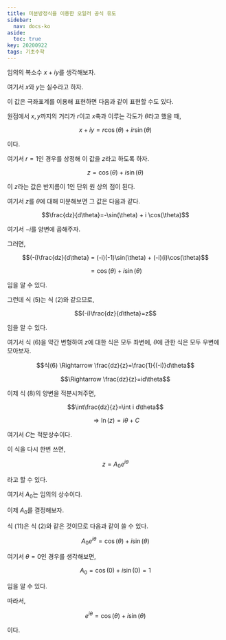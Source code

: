 ```yaml
---
title: 미분방정식을 이용한 오일러 공식 유도
sidebar:
  nav: docs-ko
aside:
  toc: true
key: 20200922
tags: 기초수학
---
```


임의의 복소수 $x+iy$를 생각해보자.

여기서 $x$와 $y$는 실수라고 하자.

이 값은 극좌표계를 이용해 표현하면 다음과 같이 표현할 수도 있다.

원점에서 $x, y$까지의 거리가 $r$이고 $x$축과 이루는 각도가 $\theta$라고 했을 때,

$$x+iy = r\cos(\theta) + i r\sin(\theta)$$

[//]:# (식 1)

이다.

[//]:# (그림 넣을 것. x, y를 r theta도 같이 표현)


여기서 $r=1$인 경우를 상정해 이 값을 $z$라고 하도록 하자.

$$z = \cos(\theta) + i \sin(\theta)$$

[//]:# (식 2)

이 $z$라는 값은 반지름이 1인 단위 원 상의 점이 된다.

[//]:# (그림 넣을 것. 단위 원 하나 그리고 각도가 theta인 곳의 좌표 하나 찍을 것)


여기서 $z$를 $\theta$에 대해 미분해보면 그 값은 다음과 같다.

$$\frac{dz}{d\theta}=-\sin(\theta) + i \cos(\theta)$$

[//]:# (식 3)

여기서 $-i$를 양변에 곱해주자.

그러면,

$$(-i)\frac{dz}{d\theta}  = (-i)(-1)\sin(\theta) + (-i)(i)\cos(\theta)$$

[//]:# (식 4)

$$=\cos(\theta) + i\sin(\theta)$$

[//]:# (식 5)

임을 알 수 있다.


그런데 식 (5)는 식 (2)와 같으므로, 

$$(-i)\frac{dz}{d\theta}=z$$

[//]:# (식 6)

임을 알 수 있다.

여기서 식 (6)을 약간 변형하여 $z$에 대한 식은 모두 좌변에, $\theta$에 관한 식은 모두 우변에 모아보자.

$$식(6) \Rightarrow \frac{dz}{z}=\frac{1}{(-i)}d\theta$$

[//]:# (식 7)

$$\Rightarrow \frac{dz}{z}=id\theta$$

[//]:# (식 8)

 
이제 식 (8)의 양변을 적분시켜주면,

$$\int\frac{dz}{z}=\int i d\theta$$

[//]:# (식 9)

$$\Rightarrow \ln(z)=i\theta + C$$

[//]:# (식 10)

여기서 $C$는 적분상수이다.

이 식을 다시 한번 쓰면,

$$z = A_0 e^{i\theta}$$

[//]:# (식 11)

라고 할 수 있다.

여기서 $A_0$는 임의의 상수이다.


이제 $A_0$를 결정해보자.

식 (11)은 식 (2)와 같은 것이므로 다음과 같이 쓸 수 있다.

$$A_0e^{i\theta}=\cos(\theta) + i \sin(\theta)$$

여기서 $\theta = 0$인 경우를 생각해보면,

$$A_0 = \cos(0)+i\sin(0) = 1$$

임을 알 수 있다.

따라서,

$$e^{i\theta}=\cos(\theta) + i \sin(\theta)$$

이다.



